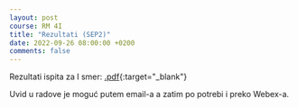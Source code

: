```yaml
---
layout: post
course: RM 4I
title: "Rezultati (SEP2)"
date: 2022-09-26 08:00:00 +0200
comments: false
---
```


Rezultati ispita za I smer: 
[.pdf](/courses/rm/results/RM_2021_2022_I.pdf){:target="_blank"}

Uvid u radove je moguć putem email-a a zatim po potrebi i preko Webex-a.
